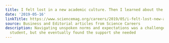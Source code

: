 ```yaml
---
title: I felt lost in a new academic culture. Then I learned about the hidden curriculum
date: '2019-05-16'
linkTitle: https://www.sciencemag.org/careers/2019/05/i-felt-lost-new-academic-culture-then-i-learned-about-hidden-curriculum
source: Business and Editorial articles from Science Careers
description: Navigating unspoken norms and expectations was a challenge for this international
  student, but she eventually found the support she needed
---
```

